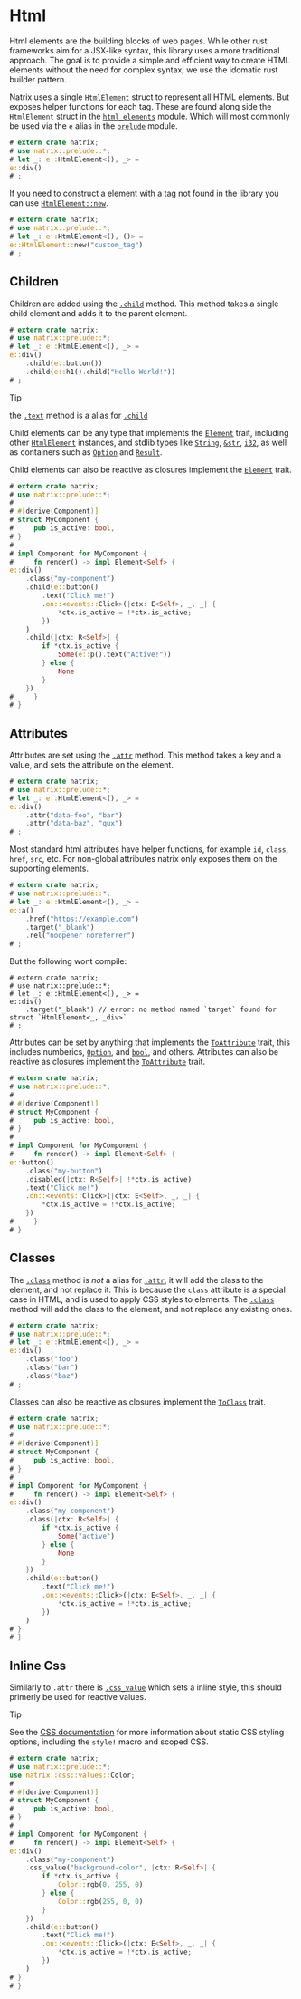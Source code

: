 # Html

Html elements are the building blocks of web pages. While other rust frameworks aim for a JSX-like syntax, this library uses a more traditional approach.
The goal is to provide a simple and efficient way to create HTML elements without the need for complex syntax, we use the idomatic rust builder pattern.

Natrix uses a single [`HtmlElement`](dom::html_elements::HtmlElement) struct to represent all HTML elements. But exposes helper functions for each tag.
These are found along side the `HtmlElement` struct in the [`html_elements`](dom::html_elements) module.
Which will most commonly be used via the `e` alias in the [`prelude`](prelude) module.

```rust
# extern crate natrix;
# use natrix::prelude::*;
# let _: e::HtmlElement<(), _> =
e::div()
# ;
```

If you need to construct a element with a tag not found in the library you can use [`HtmlElement::new`](dom::html_elements::HtmlElement::new).

```rust
# extern crate natrix;
# use natrix::prelude::*;
# let _: e::HtmlElement<(), ()> =
e::HtmlElement::new("custom_tag")
# ;
```

## Children

Children are added using the [`.child`](dom::html_elements::HtmlElement::child) method. This method takes a single child element and adds it to the parent element.

```rust
# extern crate natrix;
# use natrix::prelude::*;
# let _: e::HtmlElement<(), _> =
e::div()
    .child(e::button())
    .child(e::h1().child("Hello World!"))
# ;
```

> [!TIP]
> the [`.text`](dom::html_elements::HtmlElement::text) method is a alias for [`.child`](dom::html_elements::HtmlElement::child)

Child elements can be any type that implements the [`Element`](dom::element::Element) trait, including other [`HtmlElement`](dom::html_elements::HtmlElement) instances, and stdlib types like [`String`](std::string::String), [`&str`](std::primitive::str), [`i32`](std::primitive::i32), as well as containers such as [`Option`](std::option::Option) and [`Result`](std::result::Result).

Child elements can also be reactive as closures implement the [`Element`](dom::element::Element) trait.

```rust
# extern crate natrix;
# use natrix::prelude::*;
#
# #[derive(Component)]
# struct MyComponent {
#     pub is_active: bool,
# }
#
# impl Component for MyComponent {
#     fn render() -> impl Element<Self> {
e::div()
    .class("my-component")
    .child(e::button()
        .text("Click me!")
        .on::<events::Click>(|ctx: E<Self>, _, _| {
            *ctx.is_active = !*ctx.is_active;
        })
    )
    .child(|ctx: R<Self>| {
        if *ctx.is_active {
            Some(e::p().text("Active!"))
        } else {
            None
        }
    })
#     }
# }
```

## Attributes

Attributes are set using the [`.attr`](dom::html_elements::HtmlElement::attr) method. This method takes a key and a value, and sets the attribute on the element.

```rust
# extern crate natrix;
# use natrix::prelude::*;
# let _: e::HtmlElement<(), _> =
e::div()
    .attr("data-foo", "bar")
    .attr("data-baz", "qux")
# ;
```

Most standard html attributes have helper functions, for example `id`, `class`, `href`, `src`, etc.
For non-global attributes natrix only exposes them on the supporting elements.

```rust
# extern crate natrix;
# use natrix::prelude::*;
# let _: e::HtmlElement<(), _> =
e::a()
    .href("https://example.com")
    .target("_blank")
    .rel("noopener noreferrer")
# ;
```

But the following wont compile:

```rust,compile_fail
# extern crate natrix;
# use natrix::prelude::*;
# let _: e::HtmlElement<(), _> =
e::div()
    .target("_blank") // error: no method named `target` found for struct `HtmlElement<_, _div>`
# ;
```

Attributes can be set by anything that implements the [`ToAttribute`](dom::html_elements::ToAttribute) trait, this includes numberics, [`Option`](std::option::Option), and [`bool`](std::primitive::bool), and others.
Attributes can also be reactive as closures implement the [`ToAttribute`](dom::html_elements::ToAttribute) trait.

```rust
# extern crate natrix;
# use natrix::prelude::*;
#
# #[derive(Component)]
# struct MyComponent {
#     pub is_active: bool,
# }
#
# impl Component for MyComponent {
#     fn render() -> impl Element<Self> {
e::button()
    .class("my-button")
    .disabled(|ctx: R<Self>| !*ctx.is_active)
    .text("Click me!")
    .on::<events::Click>(|ctx: E<Self>, _, _| {
        *ctx.is_active = !*ctx.is_active;
    })
#     }
# }
```

## Classes

The [`.class`](dom::html_elements::HtmlElement::class) method is _not_ a alias for [`.attr`](dom::html_elements::HtmlElement::attr), it will add the class to the element, and not replace it. This is because the `class` attribute is a special case in HTML, and is used to apply CSS styles to elements. The [`.class`](dom::html_elements::HtmlElement::class) method will add the class to the element, and not replace any existing ones.

```rust
# extern crate natrix;
# use natrix::prelude::*;
# let _: e::HtmlElement<(), _> =
e::div()
    .class("foo")
    .class("bar")
    .class("baz")
# ;
```

Classes can also be reactive as closures implement the [`ToClass`](dom::html_elements::ToClass) trait.

```rust
# extern crate natrix;
# use natrix::prelude::*;
#
# #[derive(Component)]
# struct MyComponent {
#     pub is_active: bool,
# }
#
# impl Component for MyComponent {
#     fn render() -> impl Element<Self> {
e::div()
    .class("my-component")
    .class(|ctx: R<Self>| {
        if *ctx.is_active {
            Some("active")
        } else {
            None
        }
    })
    .child(e::button()
        .text("Click me!")
        .on::<events::Click>(|ctx: E<Self>, _, _| {
            *ctx.is_active = !*ctx.is_active;
        })
    )
# }
# }
```

## Inline Css
Similarly to `.attr` there is [`.css_value`](dom::html_elements::HtmlElement::css_value) which sets a inline style, this should primerly be used for reactive values. 

> [!TIP]
> See the [CSS documentation](css.md) for more information about static CSS styling options, including the `style!` macro and scoped CSS.

```rust
# extern crate natrix;
# use natrix::prelude::*;
use natrix::css::values::Color;
#
# #[derive(Component)]
# struct MyComponent {
#     pub is_active: bool,
# }
#
# impl Component for MyComponent {
#     fn render() -> impl Element<Self> {
e::div()
    .class("my-component")
    .css_value("background-color", |ctx: R<Self>| {
        if *ctx.is_active {
            Color::rgb(0, 255, 0)
        } else {
            Color::rgb(255, 0, 0)
        }
    })
    .child(e::button()
        .text("Click me!")
        .on::<events::Click>(|ctx: E<Self>, _, _| {
            *ctx.is_active = !*ctx.is_active;
        })
    )
# }
# }
```
